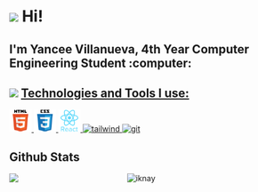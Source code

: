 <h1> <img src="https://emojis.slackmojis.com/emojis/images/1588315024/8823/hyperkitty.gif?1588315024" width="30" /> Hi!</h1>
<h2> I'm Yancee Villanueva, 4th Year Computer Engineering Student :computer:</h2>


<h2 align="left"><img src="https://images-wixmp-ed30a86b8c4ca887773594c2.wixmp.com/f/aa10ab5d-82c2-40e3-a748-6d12d7b3702a/devnwfm-22dabb27-9d10-42ed-b30c-8cdf8efcb687.gif?token=eyJ0eXAiOiJKV1QiLCJhbGciOiJIUzI1NiJ9.eyJzdWIiOiJ1cm46YXBwOjdlMGQxODg5ODIyNjQzNzNhNWYwZDQxNWVhMGQyNmUwIiwiaXNzIjoidXJuOmFwcDo3ZTBkMTg4OTgyMjY0MzczYTVmMGQ0MTVlYTBkMjZlMCIsIm9iaiI6W1t7InBhdGgiOiJcL2ZcL2FhMTBhYjVkLTgyYzItNDBlMy1hNzQ4LTZkMTJkN2IzNzAyYVwvZGV2bndmbS0yMmRhYmIyNy05ZDEwLTQyZWQtYjMwYy04Y2RmOGVmY2I2ODcuZ2lmIn1dXSwiYXVkIjpbInVybjpzZXJ2aWNlOmZpbGUuZG93bmxvYWQiXX0.CNzBI_jZKnx6vOTm_1vTlRulsY3jw3VyM8sGePrfbVs" width="28" /> <a href="https://github.com/xrkffgg/xrkffgg/blob/master/quotations.md"> Technologies and Tools I use:</h2>
<p align="left">
    <a href="https://www.w3.org/html/" target="_blank"> <img src="https://raw.githubusercontent.com/devicons/devicon/master/icons/html5/html5-original-wordmark.svg" alt="html5" width="40" height="40"/> </a>
    <a href="https://www.w3schools.com/css/" target="_blank"> <img src="https://raw.githubusercontent.com/devicons/devicon/master/icons/css3/css3-original-wordmark.svg" alt="css3" width="40" height="40"/> </a>
    <a href="https://reactjs.org/" target="_blank"> <img src="https://raw.githubusercontent.com/devicons/devicon/master/icons/react/react-original-wordmark.svg" alt="react" width="40" height="40"/> </a>
    <a href="https://tailwindcss.com/" target="_blank"> <img src="https://avatars.githubusercontent.com/u/67109815?s=280&v=4" alt="tailwind" width="40" height="40"/> </a>
    <a href="https://git-scm.com/" target="_blank"> <img src="https://www.vectorlogo.zone/logos/git-scm/git-scm-icon.svg" alt="git" width="40" height="40"/> </a>
    
  </p>
  
<h2> Github Stats </h2> 
<a href="https://github.com/iknay/github-readme-stats"><img align="left" width="42%" src="https://github-readme-stats.vercel.app/api/top-langs/?username=iknay&layout=compact&theme=tokyonight" /></a>
<img width="50%" src="https://github-readme-streak-stats.herokuapp.com/?user=iknay&theme=tokyonight" alt="iknay" />
<br/>

